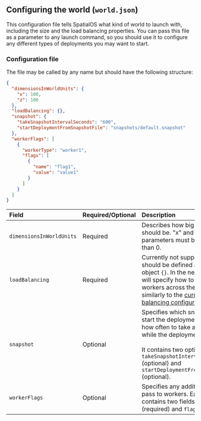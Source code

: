 ## Configuring the world (`world.json`)

This configuration file tells SpatialOS what kind of world to launch with, including the size and the load balancing properties. You can pass this file as a parameter to any launch command, so you should use it to configure any different types of deployments you may want to start.

### Configuration file

The file may be called by any name but should have the following structure:

```json
{
  "dimensionsInWorldUnits": {
    "x": 100,
    "z": 100
  },
  "loadBalancing": {},
  "snapshot": {
    "takeSnapshotIntervalSeconds": "600",
    "startDeploymentFromSnapshotFile": "snapshots/default.snapshot"
  },
  "workerFlags": [
    {
      "workerType": "worker1",
      "flags": [
        {
          "name": "flag1",
          "value": "value1"
        }
      ]
    }
  ]
}
```

| Field | Required/Optional | Description | 
| :------------- | :------------- | :------- |
| `dimensionsInWorldUnits` | Required | Describes how big the world should be. "x" and "z" parameters must both be greater than 0. |
| `loadBalancing` | Required | Currently not supported and should be defined as an empty object `{}`. In the near future, this will specify how to distribute workers across the world, similarly to the [current load balancing configuration](https://docs.improbable.io/reference/latest/shared/worker-configuration/loadbalancer-config). |
| `snapshot` | Optional | Specifies which snapshot file to start the deployment from and how often to take a snapshot while the deployment is running. <br><br> It contains two optional fields: `takeSnapshotIntervalSeconds` (optional) and `startDeploymentFromSnapshotFile` (optional). |
| `workerFlags` | Optional | Specifies any additional flags to pass to workers. Each element contains two fields: `workerType` (required) and `flags` (required). |